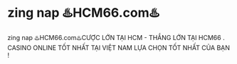 # zing nap ♨️HCM66.com♨️

zing nap ♨️HCM66.com♨️CƯỢC LỚN TẠI HCM - THẮNG LỚN TẠI HCM66 . CASINO ONLINE TỐT NHẤT TẠI VIỆT NAM LỰA CHỌN TỐT NHẤT CỦA BẠN !